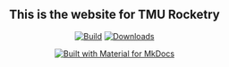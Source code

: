<div align="center">
  
## This is the website for TMU Rocketry

<p align="center">
  <a href="https://github.com/tmurocketry/tmurocketry.com/actions/workflows/ci.yml"><img
    src="https://github.com/tmurocketry/tmurocketry.com/actions/workflows/ci.yml/badge.svg"
    alt="Build"
  /></a>
  <a href="https://github.com/tmurocketry/tmurocketry.com/actions/workflows/pages/pages-build-deployment"><img
    src="https://github.com/tmurocketry/tmurocketry.com/actions/workflows/pages/pages-build-deployment/badge.svg"
    alt="Downloads"
  /></a>
</p>

<div align="center">

[![Built with Material for MkDocs](https://img.shields.io/badge/Material_for_MkDocs-526CFE?style=for-the-badge&logo=MaterialForMkDocs&logoColor=white)](https://squidfunk.github.io/mkdocs-material/)

</div>

